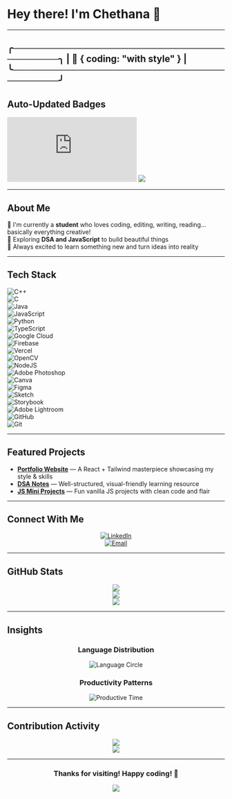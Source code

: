# Hey there! I'm Chethana 🎀
---
╭─────────────────────────────────────────╮
| 🌸 { coding: "with style" }              |
╰─────────────────────────────────────────╯
---

##  Auto-Updated Badges
![Last Updated](https://img.shields.io/endpoint?url=https://gist.githubusercontent.com/chetx27/<YOUR_GIST_ID>/raw/last-updated.json)
![](https://byob.yarr.is/chetx27/chetx27/build-status) <!-- Example BYOB badge -->

---

##  About Me

🔭 I'm currently a **student** who loves coding, editing, writing, reading... basically everything creative!  
🌱 Exploring **DSA and JavaScript** to build beautiful things  
💖 Always excited to learn something new and turn ideas into reality  

---

##  Tech Stack

![C++](https://img.shields.io/badge/c++-%2300599C.svg?style=for-the-badge&logo=c%2B%2B&logoColor=white)  
![C](https://img.shields.io/badge/c-%2300599C.svg?style=for-the-badge&logo=c&logoColor=white)  
![Java](https://img.shields.io/badge/java-%23ED8B00.svg?style=for-the-badge&logo=openjdk&logoColor=white)  
![JavaScript](https://img.shields.io/badge/javascript-%23323330.svg?style=for-the-badge&logo=javascript&logoColor=%23F7DF1E)  
![Python](https://img.shields.io/badge/python-3670A0?style=for-the-badge&logo=python&logoColor=ffdd54)  
![TypeScript](https://img.shields.io/badge/typescript-%23007ACC.svg?style=for-the-badge&logo=typescript&logoColor=white)  
![Google Cloud](https://img.shields.io/badge/GoogleCloud-%234285F4.svg?style=for-the-badge&logo=google-cloud&logoColor=white)  
![Firebase](https://img.shields.io/badge/firebase-%23039BE5.svg?style=for-the-badge&logo=firebase)  
![Vercel](https://img.shields.io/badge/vercel-%23000000.svg?style=for-the-badge&logo=vercel&logoColor=white)  
![OpenCV](https://img.shields.io/badge/opencv-%23white.svg?style=for-the-badge&logo=opencv&logoColor=white)  
![NodeJS](https://img.shields.io/badge/node.js-6DA55F?style=for-the-badge&logo=node.js&logoColor=white)  
![Adobe Photoshop](https://img.shields.io/badge/adobe%20photoshop-%2331A8FF.svg?style=for-the-badge&logo=adobe%20photoshop&logoColor=white)  
![Canva](https://img.shields.io/badge/Canva-%2300C4CC.svg?style=for-the-badge&logo=Canva&logoColor=white)  
![Figma](https://img.shields.io/badge/figma-%23F24E1E.svg?style=for-the-badge&logo=figma&logoColor=white)  
![Sketch](https://img.shields.io/badge/Sketch-FFB387?style=for-the-badge&logo=sketch&logoColor=black)  
![Storybook](https://img.shields.io/badge/-Storybook-FF4785?style=for-the-badge&logo=storybook&logoColor=white)  
![Adobe Lightroom](https://img.shields.io/badge/Adobe%20Lightroom-31A8FF.svg?style=for-the-badge&logo=Adobe%20Lightroom&logoColor=white)  
![GitHub](https://img.shields.io/badge/github-%23121011.svg?style=for-the-badge&logo=github&logoColor=white)  
![Git](https://img.shields.io/badge/git-%23F05033.svg?style=for-the-badge&logo=git&logoColor=white)

---

##  Featured Projects

- **[Portfolio Website](https://your-portfolio.com)** — A React + Tailwind masterpiece showcasing my style & skills  
- **[DSA Notes](https://github.com/chetx27/dsa-notes)** — Well-structured, visual-friendly learning resource  
- **[JS Mini Projects](https://github.com/chetx27/js-snippets)** — Fun vanilla JS projects with clean code and flair

---

##  Connect With Me

<div align="center">

[![LinkedIn](https://img.shields.io/badge/LinkedIn-%230077B5.svg?style=for-the-badge&logo=linkedin&logoColor=white)](https://linkedin.com/in/chetx27)  
[![Email](https://img.shields.io/badge/Email-D14836?style=for-the-badge&logo=gmail&logoColor=white)](mailto:chethana.workspace@gmail.com)

</div>

---

##  GitHub Stats

<div align="center">

![](https://github-readme-stats.vercel.app/api?username=chetx27&theme=rose_pine&hide_border=false&include_all_commits=false&count_private=false)  
![](https://nirzak-streak-stats.vercel.app/?user=chetx27&theme=rose_pine&hide_border=false)  
![](https://github-readme-stats.vercel.app/api/top-langs/?username=chetx27&theme=rose_pine&hide_border=false&include_all_commits=false&count_private=false&layout=compact)

</div>

---

##  Insights

<div align="center">

###  Language Distribution  
![Language Circle](https://github-readme-stats.vercel.app/api/top-langs/?username=chetx27&layout=donut&theme=rose_pine&hide_border=true&bg_color=191724&title_color=e0def4&text_color=e0def4)

###  Productivity Patterns  
![Productive Time](https://github-profile-summary-cards.vercel.app/api/cards/productive-time?username=chetx27&theme=rose_pine&utcOffset=5.5)

</div>

---

##  Contribution Activity

<div align="center">

![](https://readme-typing-svg.herokuapp.com?font=Fira+Code&size=18&duration=3000&pause=1000&color=e0def4&background=19172400&center=true&vCenter=true&width=600&lines=Building+beautiful+websites+with+JavaScript;Creating+responsive+designs+with+CSS;Mastering+algorithms+one+problem+at+a+time;Turning+coffee+into+code+%E2%98%95%EF%B8%8F)  
![](https://github-readme-activity-graph.vercel.app/graph?username=chetx27&theme=rose-pine&bg_color=191724&color=e0def4&line=c4a7e7&point=f6c177&area=true&hide_border=true&custom_title=My%20Coding%20Journey)

</div>

---

<div align="center">

### Thanks for visiting!  Happy coding! 🎀  
![](https://komarev.com/ghpvc/?username=chetx27&color=c4a7e7&style=for-the-badge)

</div>

